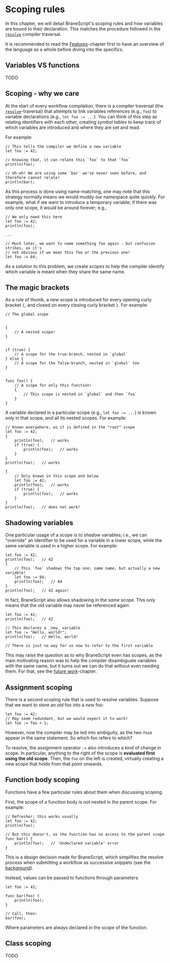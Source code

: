 # Scoping rules
In this chapter, we will detail BraneScript's scoping rules and how variables are bound to their declaration. This matches the procedure followed in the [`resolve`](https://wiki.enablingpersonalizedinterventions.nl/docs/brane_ast/traversals/resolve/index.html) compiler traversal.

It is recommended to read the [Features](./features.md)-chapter first to have an overview of the language as a whole before diving into the specifics.


## Variables VS functions
TODO


## Scoping - why we care
At the start of every workflow compilation, there is a compiler traversal (the [`resolve`](https://wiki.enablingpersonalizedinterventions.nl/docs/brane_ast/traversals/resolve/index.html)-traversal) that attempts to link variables references (e.g., `foo`) to variable declarations (e.g., `let foo := ...`). You can think of this step as relating identifiers with each other, creating _symbol tables_ to keep track of which variables are introduced and where they are set and read.

For example:
```bscript
// This tells the compiler we define a new variable
let foo := 42;

// Knowing that, it can relate this `foo` to that `foo`
println(foo);

// Uh-oh! We are using some `bar` we've never seen before, and therefore cannot relate!
println(bar);
```
As this process is done using name-matching, one may note that this strategy normally means we would muddy our namespace quite quickly. For example, what if we want to introduce a temporary variable; if there was only one scope, it would be around forever; e.g.,
```bscript
// We only need this here
let foo := 42;
println(foo);

...

// Much later, we want to name something foo again - but confusion strikes, as it's
// not obvious if we mean this foo or the previous one!
let foo := 84;
```

As a solution to this problem, we create _scopes_ to help the compiler identify which variable is meant when they share the same name.


## The magic brackets
As a rule of thumb, a new scope is introduced for every opening curly bracket `{`, and closed on every closing curly bracket `}`. For example:
```bscript
// The global scope


{
    // A nested scope!
}


if (true) {
    // A scope for the true-branch, nested in `global`
} else {
    // A scope for the false-branch, nested in `global` too
}


func foo() {
    // A scope for only this function!
    {
        // This scope is nested in `global` and then `foo`
    }
}
```

A variable declared in a particular scope (e.g., `let foo := ...`) is known _only_ in that scope, _and_ all its nested scopes. For example:
```bscript
// Known everywhere, as it is defined in the "root" scope
let foo := 42;
{
    println(foo);   // works
    if (true) {
        println(foo);   // works
    }
}
println(foo);   // works
```
```bscript
{
    // Only known in this scope and below
    let foo := 42;
    println(foo);   // works
    if (true) {
        println(foo);   // works
    }
}
println(foo);   // does not work!
```


## Shadowing variables
One particular usage of a scope is to _shadow_ variables; i.e., we can "override" an identifier to be used for a variable in a lower scope, while the same variable is used in a higher scope. For example:
```bscript
let foo := 42;
println(foo);   // 42
{
    // This `foo` shadows the top one; same name, but actually a new variable!
    let foo := 84;
    println(foo);   // 84
}
println(foo);   // 42 again!
```

In fact, BraneScript also allows shadowing in the _same_ scope. This only means that the old variable may never be referenced again:
```bscript
let foo := 42;
println(foo);   // 42

// This declares a _new_ variable
let foo := "Hello, world!";
println(foo);   // Hello, world!

// There is just no way for us now to refer to the first variable
```

This may raise the question as to why BraneScript even has scopes, as the main motivating reason was to help the compiler disambiguate variables with the same name, but it turns out we can do that without even needing them. For that, see the [future work](./future.md#destructors)-chapter.


## Assignment scoping
There is a second scoping rule that is used to resolve variables. Suppose that we want to store an _old_ foo into a _new_ foo:
```bscript
let foo := 42;
// May seem redundant, but we would expect it to work!
let foo := foo + 1;
```
However, now the compiler may be led into ambiguity, as the two `foo`s appear in the same statement. So which foo refers to which?

To resolve, the assignment operator `:=` also introduces a kind of change in scope. In particular, anything to the right of the scope is **evaluated first using the old scope**. Then, the `foo` on the left is created, virtually creating a new scope that holds from that point onwards.


## Function body scoping
Functions have a few particular rules about them when discussing scoping.

First, the scope of a function body is _not_ nested in the parent scope. For example:
```bscript
// Refresher; this works usually
let foo := 42;
println(foo);

// But this doesn't, as the function has no access to the parent scope
func bar() {
    println(foo);   // 'Undeclared variable' error
}
```
This is a design decision made for BraneScript, which simplifies the resolve process when submitting a workflow as successive snippets (see the [background](./introduction.md#background)).

Instead, values can be passed to functions through parameters:
```bscript
let foo := 42;

func bar(foo) {
    println(foo);
}

// Call, then:
bar(foo);
```
Where parameters are always declared in the scope of the function.


## Class scoping
TODO
